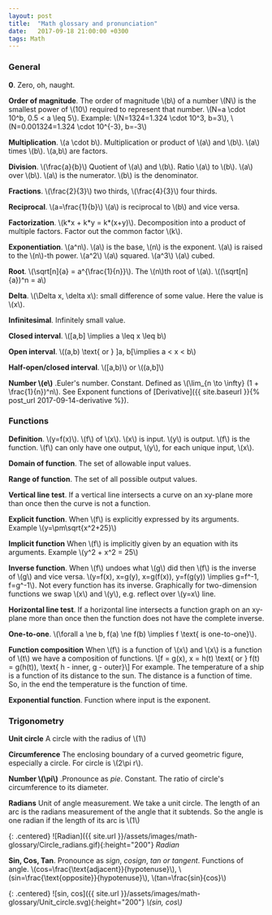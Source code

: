 ```yaml
---
layout: post
title:  "Math glossary and pronunciation"
date:   2017-09-18 21:00:00 +0300
tags: Math
---
```


### General

<!-- TODO Units, conversation of Units. Significant numbers, Системы счисления. Четные/нечетные/натуральные/действительные(rational, irrational), greek numbers.
-->
**0**. Zero, oh, naught.

**Order of magnitude**. The order of magnitude \\(b\\) of a number \\(N\\) is the smallest power of \\(10\\) required to represent that number. \\(N=a \cdot 10^b, 0.5 < a \leq 5\\). Example: \\(N=1324=1.324 \cdot 10^3, b=3\\), \\(N=0.001324=1.324 \cdot 10^{-3}, b=-3\\)

**Multiplication**. \\(a \cdot b\\). Multiplication or product of \\(a\\) and \\(b\\). \\(a\\) times \\(b\\). \\(a,b\\) are factors.

**Division**. \\(\frac{a}{b}\\) Quotient of \\(a\\) and \\(b\\). Ratio \\(a\\) to \\(b\\). \\(a\\) over \\(b\\). \\(a\\) is the numerator. \\(b\\) is the denominator.

**Fractions**. \\(\frac{2}{3}\\) two thirds, \\(\frac{4}{3}\\) four thirds.

**Reciprocal**. \\(a=\frac{1}{b}\\) \\(a\\) is reciprocal to \\(b\\) and vice versa.

**Factorization**. \\(k\*x + k\*y = k\*(x+y)\\). Decomposition into a product of multiple factors. Factor out the common factor \\(k\\).

**Exponentiation**. \\(a^n\\). \\(a\\) is the base, \\(n\\) is the exponent. \\(a\\) is raised to the \\(n\\)-th power. \\(a^2\\) \\(a\\) squared. \\(a^3\\) \\(a\\) cubed.

**Root**. \\(\sqrt[n]{a} = a^{\frac{1}{n}}\\). The \\(n\\)th root of \\(a\\). \\((\sqrt[n]{a})^n = a\\)

**Delta**. \\(\Delta x, \delta x\\): small difference of some value. Here the value is \\(x\\).

**Infinitesimal**. Infinitely small value.

**Closed interval**. \\([a,b] \implies a \leq x \leq b\\)

**Open interval**. \\((a,b) \text{ or } ]a, b[\implies a < x < b\\)

**Half-open/closed interval**. \\([a,b)\\) or \\((a,b]\\)

**Number \\(e\\)** .Euler's number. Constant. Defined as \\(\lim_{n \to \infty} (1 + \frac{1}{n})^n\\). See Exponent functions of [Derivative]({{ site.baseurl }}{% post_url 2017-09-14-derivative %}).

### Functions
**Definition**. \\(y=f(x)\\). \\(f\\) of \\(x\\). \\(x\\) is input. \\(y\\) is output. \\(f\\) is the function. \\(f\\) can only have one output, \\(y\\), for each unique input, \\(x\\).

**Domain of function**. The set of allowable input values.

**Range of function**. The set of all possible output values.

**Vertical line test**. If a vertical line intersects a curve on an xy-plane more than once then the curve is not a function.

**Explicit function**. When \\(f\\) is explicitly expressed by its arguments. Example \\(y=\pm\sqrt{x^2+25}\\)

**Implicit function** When \\(f\\) is implicitly given by an equation with its arguments. Example \\(y^2 + x^2 = 25\\)

**Inverse function**. When \\(f\\) undoes what \\(g\\) did then \\(f\\) is the inverse of \\(g\\) and vice versa. \\(y=f(x), x=g(y), x=g(f(x)), y=f(g(y)) \implies g=f^-1, f=g^-1\\). Not every function has its inverse. Graphically for two-dimension functions we swap \\(x\\) and \\(y\\), e.g. reflect over \\(y=x\\) line.

**Horizontal line test**. If a horizontal line intersects a function graph on an xy-plane more than once then the function does not have the complete inverse.

**One-to-one**. \\(\forall a \ne b, f(a) \ne f(b) \implies f \text{ is one-to-one}\\).

**Function composition** When \\(f\\) is a function of \\(x\\) and \\(x\\) is a function of \\(t\\) we have a composition of functions.
\\[f = g(x), x = h(t) \text{ or } f(t) = g(h(t)), \text{ h - inner, g - outer}\\]
For example. The temperature of a ship is a function of its distance to the sun. The distance is a function of time. So, in the end the temperature is the function of time.

**Exponential function**. Function where input is the exponent.

### Trigonometry
**Unit circle** A circle with the radius of \\(1\\)

**Circumference** The enclosing boundary of a curved geometric figure, especially a circle. For circle is \\(2\pi r\\).

**Number \\(\pi\\)** .Pronounce as *pie*. Constant. The ratio of circle's circumference to its diameter.

**Radians** Unit of angle measurement. We take a unit circle. The length of an arc is the radians measurement of the angle that it subtends. So the angle is one radian if the length of its arc is \\(1\\)

{: .centered}
![Radian]({{ site.url }}/assets/images/math-glossary/Circle_radians.gif){:height="200"}
*Radian*

**Sin, Cos, Tan**. Pronounce as *sign*, *cosign*, *tan or tangent*. Functions of angle. \\(cos=\frac{\text{adjacent}}{hypotenuse}\\), \\(sin=\frac{\text{opposite}}{hypotenuse}\\), \\(tan=\frac{sin}{cos}\\)

{: .centered}
![sin, cos]({{ site.url }}/assets/images/math-glossary/Unit_circle.svg){:height="200"}
*\\(sin, cos\\)*
